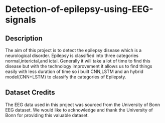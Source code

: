 # Detection-of-epilepsy-using-EEG-signals

## Description

The aim of this project is to detect the epilepsy disease which is a neurological disorder. Epilepsy is classified into three categories normal,interictal,and ictal.
Generally it will take a lot of time to find this disease but with the technology improvement it allows us to find things easily with less duration of time so i built CNN,LSTM and an hybrid model(CNN+LSTM) to classify the categories of Epilepsty.

## Dataset Credits

The EEG data used in this project was sourced from the University of Bonn EEG dataset. We would like to acknowledge and thank the University of Bonn for providing this valuable dataset. 
